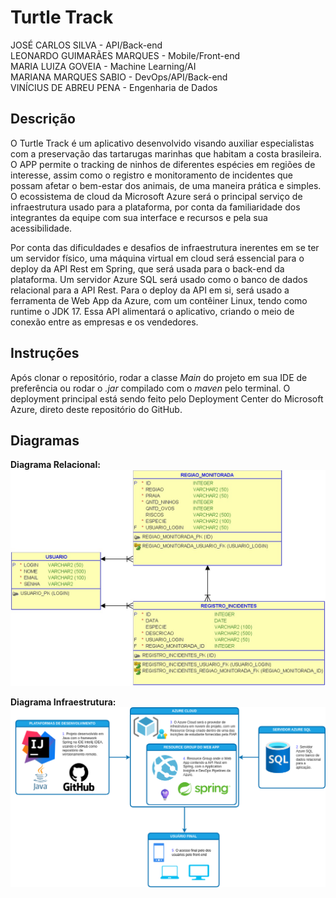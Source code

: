 # Turtle Track

JOSÉ CARLOS SILVA - API/Back-end  
LEONARDO GUIMARÃES MARQUES - Mobile/Front-end  
MARIA LUIZA GOVEIA - Machine Learning/AI  
MARIANA MARQUES SABIO - DevOps/API/Back-end  
VINÍCIUS DE ABREU PENA - Engenharia de Dados  

## Descrição

O Turtle Track é um aplicativo desenvolvido visando auxiliar especialistas com a preservação das tartarugas marinhas que habitam a costa brasileira. O APP permite o tracking de ninhos de diferentes espécies em regiões de interesse, assim como o registro e monitoramento de incidentes que possam afetar o bem-estar dos animais, de uma maneira prática e simples.
O ecossistema de cloud da Microsoft Azure será o principal serviço de infraestrutura usado para a plataforma, por conta da familiaridade dos integrantes da equipe com sua interface e recursos e pela sua acessibilidade.

Por conta das dificuldades e desafios de infraestrutura inerentes em se ter um servidor físico, uma máquina virtual em cloud será essencial para o deploy da API Rest em Spring, que será usada para o back-end da plataforma. Um servidor Azure SQL será usado como o banco de dados relacional para a API Rest.
Para o deploy da API em si, será usado a ferramenta de Web App da Azure, com um contêiner Linux, tendo como runtime o JDK 17. Essa API alimentará o aplicativo, criando o meio de conexão entre as empresas e os vendedores.

## Instruções

Após clonar o repositório, rodar a classe _Main_ do projeto em sua IDE de preferência ou rodar o _.jar_ compilado com o _maven_ pelo terminal. O deployment principal está sendo feito pelo Deployment Center do Microsoft Azure, direto deste repositório do GitHub.

## Diagramas

**Diagrama Relacional:**  
![Diagrama Relacional](/assets/images/relacional.jpg)

**Diagrama Infraestrutura:**  
![Diagrama Infraestrutura](/assets/images/infra.png)
